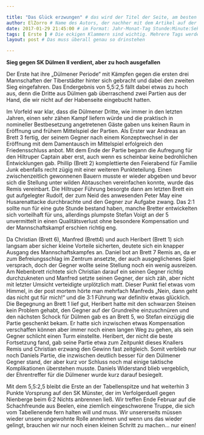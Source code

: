 ```yaml
---

title: "Das Glück erzwungen" # das wird der Titel der Seite, am besten in Anführungszeichen (z.B. wenn er Sonderzeichen enthält)
author: ElZorro # Name des Autors, der nachher mit dem Artikel auf der Seite angezeigt wird; das ist unabhängig vom github-Benutzernamen
date: 2017-01-29 21:45:00 # im Format: Jahr-Monat-Tag Stunde:Minute:Sekunde, die Uhrzeit ist optional
tags: [ Erste ] # Die eckigen Klammern sind wichtig. Mehrere Tags werden durch Kommas separiert
layout: post # Das muss überall genau so drinstehen

---
```

**Sieg gegen SK Dülmen II verdient, aber zu hoch ausgefallen** 

Der Erste hat ihre „Dülmener Periode“ mit Kämpfen gegen die ersten drei Mannschaften der Tiberstädter hinter sich gebracht und dabei den zweiten Sieg eingefahren. Das Endergebnis von 5,5:2,5 fällt dabei etwas zu hoch aus, denn die Dritte aus Dülmen gab überraschend zwei Partien aus der Hand, die wir nicht auf der Habenseite eingebucht hatten.
<!-- continue -->
Im Vorfeld war klar, dass die Dülmener Dritte, wie immer in den letzten Jahren, einen sehr zähen Kampf liefern würde und die praktisch in nomineller Bestbesetzung angetretenen Gäste gaben uns keinen Raum in Eröffnung und frühem Mittelspiel der Partien. Als Erster war Andreas an Brett 3 fertig, der seinem Gegner nach einem Konzeptwechsel in der Eröffnung mit dem Damentausch im Mittelspiel erfolgreich den Friedensschluss anbot. Mit dem Ende der Partie begann die Aufregung für den Hiltruper Captain aber erst, auch wenn es scheinbar keine bedrohlichen Entwicklungen gab. Phillip (Brett 2) komplettierte den Feierabend für Familie Junk ebenfalls recht zügig mit einer weiteren Punkteteilung. Einen zwischenzeitlich gewonnenen Bauern musste er wieder abgeben und bevor sich die Stellung unter wilden Abtauschen vereinfachen konnte, wurde das Remis vereinbart. Die Hiltruper Führung besorgte dann am letzten Brett ein gut aufgelegter Rudolf, der zum Neid des anwesenden Peter May eine Husarenattacke durchbrachte und den Gegner zur Aufgabe zwang. Das 2:1 sollte nun für eine gute Stunde bestand haben, manche Bretter entwickelten sich vorteilhaft für uns, allerdings plumpste Stefan Voigt an der 5 unvermittelt in einen Qualitätsverlust ohne besondere Kompensation und der Mannschaftskampf erschien richtig eng.

Da Christian (Brett 6), Manfred (Brett4) und auch Heribert (Brett 1) sich langsam aber sicher kleine Vorteile sicherten, deutete sich ein knapper Ausgang des Mannschaftskampfes an. Daniel bot an Brett 7 Remis an, da er zum Befreiungsschlag im Zentrum ansetzte, der auch ausgeglichenes Spiel versprach, doch der Gegner wollte seine Stellung noch ein wenig ausreizen. Am Nebenbrett richtete sich Christian darauf ein seinen Gegner richtig durchzukneten und Manfred setzte seinen Gegner, der sich zäh, aber nicht mit letzter Umsicht verteidigte urplötzlich matt. Dieser Punkt fiel etwas vom Himmel, in der post mortem hörte man mehrfach Manfreds „Nein, dann geht das nicht gut für mich!“ und die 3:1 Führung war definitiv etwas glücklich. Die Begegnung an Brett 1 lief gut, Heribert hatte mit den schwarzen Steinen kein Problem gehabt, den Gegner auf der Grundreihe einzuschnüren und den nächsten Schock für Dülmen gab es an Brett 5, wo Stefan einzügig die Partie geschenkt bekam. Er hatte sich inzwischen etwas Kompensation verschaffen können aber immer noch einen langen Weg zu gehen, als sein Gegner schlicht einen Turm einstellte. Heribert, der nicht die beste Fortsetzung fand, gab seine Partie etwa zum Zeitpunkt dieses Knallers Remis und Christian erzwang den Gewinn fast zeitgleich. Somit verblieb nur noch Daniels Partie, die inzwischen deutlich besser für den Dülmener Gegner stand, der aber kurz vor Schluss noch mal einige taktische Komplikationen überstehen musste. Daniels Widerstand blieb vergeblich, der Ehrentreffer für die Dülmener wurde kurz darauf besiegelt.

Mit dem 5,5:2,5 bleibt die Erste an der Tabellenspitze und hat weiterhin 3 Punkte Vorsprung auf den SK Münster, der im Verfolgerduell gegen Nienberge beim 6:2 Nichts anbrennen ließ. Wir treffen Ende Februar auf die Schachfreunde aus Beelen, eine ziemlich eingeschworene Truppe, die sich vom Tabellenende fern halten will und muss. Wir unsererseits müssen wieder unsere ungewohnte Rolle annehmen und wenn uns das wieder gelingt, brauchen wir nur noch einen kleinen Schritt zu machen... nur einen!

